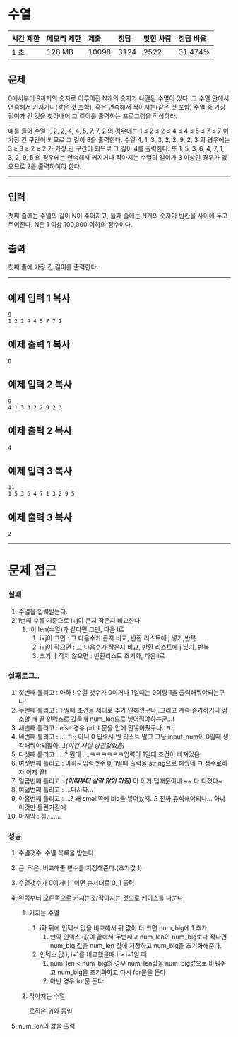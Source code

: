 # 수열



| 시간 제한 | 메모리 제한 | 제출  | 정답 | 맞힌 사람 | 정답 비율 |
| :-------- | :---------- | :---- | :--- | :-------- | :-------- |
| 1 초      | 128 MB      | 10098 | 3124 | 2522      | 31.474%   |

## 문제

0에서부터 9까지의 숫자로 이루어진 N개의 숫자가 나열된 수열이 있다. 그 수열 안에서 연속해서 커지거나(같은 것 포함), 혹은 연속해서 작아지는(같은 것 포함) 수열 중 가장 길이가 긴 것을 찾아내어 그 길이를 출력하는 프로그램을 작성하라. 

예를 들어 수열 1, 2, 2, 4, 4, 5, 7, 7, 2 의 경우에는 1 ≤ 2 ≤ 2 ≤ 4 ≤ 4 ≤ 5 ≤ 7 ≤ 7 이 가장 긴 구간이 되므로 그 길이 8을 출력한다. 수열 4, 1, 3, 3, 2, 2, 9, 2, 3 의 경우에는 3 ≥ 3 ≥ 2 ≥ 2 가 가장 긴 구간이 되므로 그 길이 4를 출력한다. 또 1, 5, 3, 6, 4, 7, 1, 3, 2, 9, 5 의 경우에는 연속해서 커지거나 작아지는 수열의 길이가 3 이상인 경우가 없으므로 2를 출력하여야 한다.



***

## 입력

첫째 줄에는 수열의 길이 N이 주어지고, 둘째 줄에는 N개의 숫자가 빈칸을 사이에 두고 주어진다. N은 1 이상 100,000 이하의 정수이다.

## 출력

첫째 줄에 가장 긴 길이를 출력한다.



***

## 예제 입력 1 복사

```
9
1 2 2 4 4 5 7 7 2
```

## 예제 출력 1 복사

```
8
```

## 예제 입력 2 복사

```
9
4 1 3 3 2 2 9 2 3
```

## 예제 출력 2 복사

```
4
```

## 예제 입력 3 복사

```
11
1 5 3 6 4 7 1 3 2 9 5
```

## 예제 출력 3 복사

```
2
```





***

# 문제 접근

### 실패

1. 수열을 입력받는다.
2. i번째 수를 기준으로 i+j이 큰지 작은지 비교한다
   1. i이 len(수열)과 같다면 그만, 다음 i로
      1. i+j이 크면 : 그 다음수가 큰지 비교, 반환 리스트에 j 넣기,반복
      2. i+j이 작으면 : 그 다음수가 작은지 비교, 반환 리스트에 j 넣기, 반복
      3. 크거나 작지 않으면 : 반환리스트 초기화, 다음 i로

### 실패로그..

1. 첫번째 틀리고 : 아하 ! 수열 갯수가 0이거나 1일때는 0이랑 1을 출력해줘야되는구나!
2. 두번째 틀리고 : 1 일때 조건을 제대로 추가 안해줬구나..그리고 계속 증가하거나 감소할 때 끝 인덱스로 갔을때 num_len으로 넣어줘야하는군...!
3. 세번째 틀리고 : else 경우 print 문을 안에 안넣어줬구나..ㅋ;;
4. 네번째 틀리고 : ....ㅋ;; 아니 0 입력시 빈 리스트 말고 그냥 input_num이 0일때 생각해줘야되잖아...!_(이건 사실 상관없었음)_
5. 다섯째 틀리고 : ...? 뭔데 ....ㅋㅋㅋㅋㅋㅋ입력이 1일때 조건이 빠져있음
6. 여섯번째 틀리고 : 아하~ 입력갯수 0, 1일때 출력을 string으로 해줬네 ㅋ 정수로하자 이제 끝!
7. 일곱번째 틀리고 : ___(이때부터 살짝 많이 미침)___ 아 이거 탭때문이네 ~~ 다 디졌다~
8. 여덟번째 틀리고 : ...다시짜... 
9. 아홉번째 틀리고 : ...? 왜 small쪽에 big을 넣어놨지...? 진짜 휴식해야되나... 아냐 이것만 틀린거같애
10. 마지막 : 하........



### 성공

1. 수열갯수, 수열 목록을 받는다

2. 큰, 작은, 비교해줄 변수를 지정해준다.(초기값 1)

3. 수열갯수가 0이거나 1이면 순서대로 0, 1 출력

4. 왼쪽부터 오른쪽으로 커지는것/작아지는 것으로 케이스를 나눈다

   1. 커지는 수열

      1. i와 뒤에 인덱스 값을 비교해서 뒤 값이 더 크면 num_big에 1 추가
         1. 만약 인덱스 i값이 끝에서 두번째고 num_len이 num_big보다 작다면 num_big 값을 num_len 값에 저장하고 num_big을 초기화해준다.
      2. 인덱스 값 i, i+1를 비교했을때 i > i+1일 때
         1.  num_len < num_big의 경우 num_len값을 num_big값으로 바꿔주고 num_big을 초기화하고 다시 for문을 돈다
         2. 아닌 경우 for문 돈다

   2. 작아지는 수열

      로직은 위와 동일

5. num_len의 값을 출력

